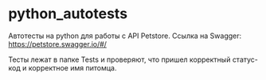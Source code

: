 # python_autotests

Автотесты на python для работы с API Petstore. 
Ссылка на Swagger: https://petstore.swagger.io/#/

Тесты лежат в папке Tests и проверяют, что пришел корректный статус-код и корректное имя питомца. 
